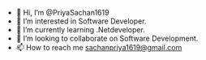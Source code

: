 - 👋 Hi, I’m @PriyaSachan1619
- 👀 I’m interested in Software Developer.
- 🌱 I’m currently learning .Netdeveloper.
- 💞️ I’m looking to collaborate on Software Development.
- 📫 How to reach me sachanpriya1619@gmail.com

<!---
PriyaSachan1619/PriyaSachan1619 is a ✨ special ✨ repository because its `README.md` (this file) appears on your GitHub profile.
You can click the Preview link to take a look at your changes.
--->
